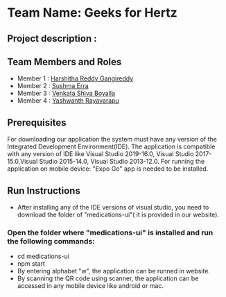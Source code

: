 # Team Name: Geeks for Hertz

## Project description : 

## Team Members and Roles

* Member 1 : [Harshitha Reddy Gangireddy](https://github.com/harshitha2909/CIS641-HW2-Gangireddy)
* Member 2 : [Sushma Erra](https://github.com/sushmaerra12/CIS641-HW2-ERRA/blob/main/README.md)
* Member 3 : [Venkata Shiva Boyalla](https://github.com/boyallav/CIS641-HW2-BOYALLA)
* Member 4 : [Yashwanth Rayavarapu](https://github.com/The-devolper/CIS641-HW2-Rayavarapu.git)

## Prerequisites
For downloading our application the system must have any version of the Integrated Development Environment(IDE). The application is compatible with any version of IDE like Visual Studio 2019-16.0, Visual Studio 2017-15.0,Visual Studio 2015-14.0, Visual Studio 2013-12.0.
For running the application on mobile device: "Expo Go" app is needed to be installed.

## Run Instructions
* After installing any of the IDE versions of visual studio, you need to download the folder of "medications-ui"( it is provided in our website).
### Open the folder where "medications-ui" is installed and run the following commands:
* cd medications-ui
* npm start
* By entering alphabet "w", the application can be runned in website.
* By scanning the QR code using scanner, the application can be accessed in any mobile device like android or mac. 
